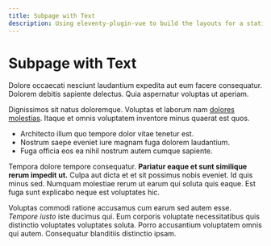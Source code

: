 ```yaml
---
title: Subpage with Text
description: Using eleventy-plugin-vue to build the layouts for a static site.
---
```


# Subpage with Text

Dolore occaecati nesciunt laudantium expedita aut eum facere consequatur. Dolorem debitis sapiente delectus. Quia aspernatur voluptas ut aperiam.

Dignissimos sit natus doloremque. Voluptas et laborum nam [dolores molestias](/). Itaque et omnis voluptatem inventore minus quaerat est quos.

* Architecto illum quo tempore dolor vitae tenetur est.
* Nostrum saepe eveniet iure magnam fuga dolorem laudantium.
* Fuga officia eos ea nihil nostrum autem cumque sapiente.

Tempora dolore tempore consequatur. **Pariatur eaque et sunt similique rerum impedit ut.** Culpa aut dicta et et sit possimus nobis eveniet. Id quis minus sed. Numquam molestiae rerum ut earum qui soluta quis eaque. Est fuga sunt explicabo neque est voluptates hic.

Voluptas commodi ratione accusamus cum earum sed autem esse. _Tempore iusto_ iste ducimus qui. Eum corporis voluptate necessitatibus quis distinctio voluptates voluptates soluta. Porro accusantium voluptatem omnis qui autem. Consequatur blanditiis distinctio ipsam.
